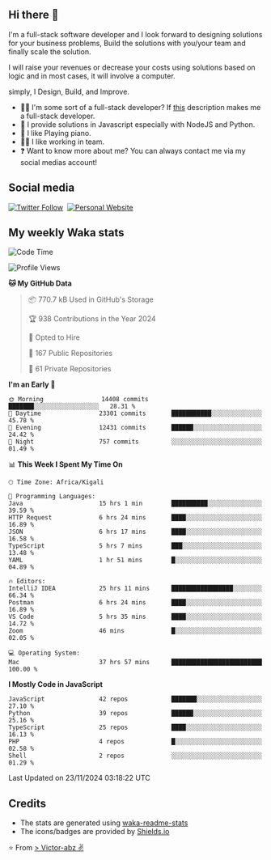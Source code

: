 ## Hi there 👋
I'm a full-stack software developer and I look forward to designing solutions for your business problems, Build the solutions with you/your team and finally scale the solution.

I will raise your revenues or decrease your costs using solutions based on logic and in most cases, it will involve a computer.

simply, I Design, Build, and Improve.

- 👨‍💻 I'm some sort of a full-stack developer? If [this](https://www.w3schools.com/whatis/whatis_fullstack.asp) description makes me a full-stack developer.
- 🌱 I provide solutions in Javascript especially with NodeJS and Python. 
- 🎹 I like Playing piano.
- 👯‍♀️ I like working in team.
- ❓ Want to know more about me? You can always contact me via my social medias account!

## Social media
[![Twitter Follow](https://img.shields.io/twitter/follow/vicky_abz?color=%231DA1F2&label=Twitter&style=for-the-badge&logo=twitter&logoColor=ffffff)](https://twitter.com/vicky_abz)
‎‎ [![Personal Website](https://img.shields.io/static/v1?label=visit&message=victor-abz.com&color=%235F021F&style=for-the-badge)](https://victor-abz.com/)

## My weekly Waka stats
<!--START_SECTION:waka-->
![Code Time](http://img.shields.io/badge/Code%20Time-874%20hrs%2054%20mins-blue)

![Profile Views](http://img.shields.io/badge/Profile%20Views-0-blue)

**🐱 My GitHub Data** 

> 📦 770.7 kB Used in GitHub's Storage 
 > 
> 🏆 938 Contributions in the Year 2024
 > 
> 💼 Opted to Hire
 > 
> 📜 167 Public Repositories 
 > 
> 🔑 61 Private Repositories 
 > 
**I'm an Early 🐤** 

```text
🌞 Morning                14408 commits       ███████░░░░░░░░░░░░░░░░░░   28.31 % 
🌆 Daytime                23301 commits       ███████████░░░░░░░░░░░░░░   45.78 % 
🌃 Evening                12431 commits       ██████░░░░░░░░░░░░░░░░░░░   24.42 % 
🌙 Night                  757 commits         ░░░░░░░░░░░░░░░░░░░░░░░░░   01.49 % 
```


📊 **This Week I Spent My Time On** 

```text
🕑︎ Time Zone: Africa/Kigali

💬 Programming Languages: 
Java                     15 hrs 1 min        ██████████░░░░░░░░░░░░░░░   39.59 % 
HTTP Request             6 hrs 24 mins       ████░░░░░░░░░░░░░░░░░░░░░   16.89 % 
JSON                     6 hrs 17 mins       ████░░░░░░░░░░░░░░░░░░░░░   16.58 % 
TypeScript               5 hrs 7 mins        ███░░░░░░░░░░░░░░░░░░░░░░   13.48 % 
YAML                     1 hr 51 mins        █░░░░░░░░░░░░░░░░░░░░░░░░   04.89 % 

🔥 Editors: 
IntelliJ IDEA            25 hrs 11 mins      █████████████████░░░░░░░░   66.34 % 
Postman                  6 hrs 24 mins       ████░░░░░░░░░░░░░░░░░░░░░   16.89 % 
VS Code                  5 hrs 35 mins       ████░░░░░░░░░░░░░░░░░░░░░   14.72 % 
Zoom                     46 mins             █░░░░░░░░░░░░░░░░░░░░░░░░   02.05 % 

💻 Operating System: 
Mac                      37 hrs 57 mins      █████████████████████████   100.00 % 
```

**I Mostly Code in JavaScript** 

```text
JavaScript               42 repos            ███████░░░░░░░░░░░░░░░░░░   27.10 % 
Python                   39 repos            ██████░░░░░░░░░░░░░░░░░░░   25.16 % 
TypeScript               25 repos            ████░░░░░░░░░░░░░░░░░░░░░   16.13 % 
PHP                      4 repos             █░░░░░░░░░░░░░░░░░░░░░░░░   02.58 % 
Shell                    2 repos             ░░░░░░░░░░░░░░░░░░░░░░░░░   01.29 % 
```




 Last Updated on 23/11/2024 03:18:22 UTC
<!--END_SECTION:waka-->

## Credits
- The stats are generated using [waka-readme-stats](https://github.com/anmol098/waka-readme-stats)
- The icons/badges are provided by [Shields.io](https://shields.io/)

⭐️ From [> Victor-abz ✌](https://victor-abz.com/)
